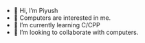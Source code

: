 - 👋 Hi, I’m Piyush
- 👀 Computers are interested in me.
- 🌱 I’m currently learning C/CPP
- 💞️ I’m looking to collaborate with computers.
<!---
https-piyush/https-piyush is a ✨ special ✨ repository because its `README.md` (this file) appears on your GitHub profile.
You can click the Preview link to take a look at your changes.
--->
